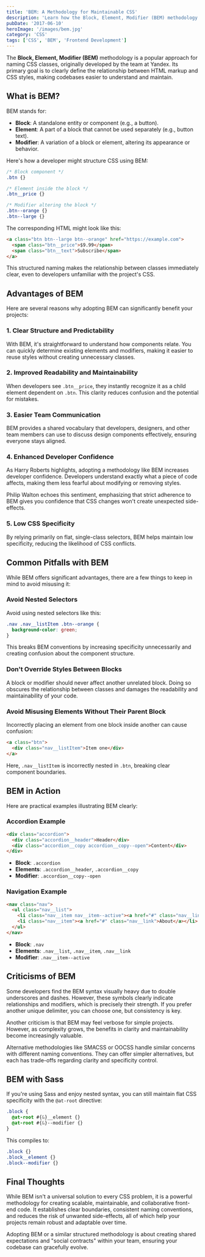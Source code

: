 ```yaml
---
title: 'BEM: A Methodology for Maintainable CSS'
description: 'Learn how the Block, Element, Modifier (BEM) methodology helps developers create scalable and maintainable CSS through clear, structured naming conventions.'
pubDate: '2017-06-10'
heroImage: '/images/bem.jpg'
category: 'CSS'
tags: ['CSS', 'BEM', 'Frontend Development']
---
```


The **Block, Element, Modifier (BEM)** methodology is a popular approach for naming CSS classes, originally developed by the team at Yandex. Its primary goal is to clearly define the relationship between HTML markup and CSS styles, making codebases easier to understand and maintain.

## What is BEM?

BEM stands for:

- **Block**: A standalone entity or component (e.g., a button).
- **Element**: A part of a block that cannot be used separately (e.g., button text).
- **Modifier**: A variation of a block or element, altering its appearance or behavior.

Here's how a developer might structure CSS using BEM:

```css
/* Block component */
.btn {}

/* Element inside the block */
.btn__price {}

/* Modifier altering the block */
.btn--orange {}
.btn--large {}
```

The corresponding HTML might look like this:

```html
<a class="btn btn--large btn--orange" href="https://example.com">
  <span class="btn__price">$9.99</span>
  <span class="btn__text">Subscribe</span>
</a>
```

This structured naming makes the relationship between classes immediately clear, even to developers unfamiliar with the project's CSS.

## Advantages of BEM

Here are several reasons why adopting BEM can significantly benefit your projects:

### 1. Clear Structure and Predictability
With BEM, it's straightforward to understand how components relate. You can quickly determine existing elements and modifiers, making it easier to reuse styles without creating unnecessary classes.

### 2. Improved Readability and Maintainability
When developers see `.btn__price`, they instantly recognize it as a child element dependent on `.btn`. This clarity reduces confusion and the potential for mistakes.

### 3. Easier Team Communication
BEM provides a shared vocabulary that developers, designers, and other team members can use to discuss design components effectively, ensuring everyone stays aligned.

### 4. Enhanced Developer Confidence
As Harry Roberts highlights, adopting a methodology like BEM increases developer confidence. Developers understand exactly what a piece of code affects, making them less fearful about modifying or removing styles.

Philip Walton echoes this sentiment, emphasizing that strict adherence to BEM gives you confidence that CSS changes won't create unexpected side-effects.

### 5. Low CSS Specificity
By relying primarily on flat, single-class selectors, BEM helps maintain low specificity, reducing the likelihood of CSS conflicts.

## Common Pitfalls with BEM

While BEM offers significant advantages, there are a few things to keep in mind to avoid misusing it:

### Avoid Nested Selectors
Avoid using nested selectors like this:

```css
.nav .nav__listItem .btn--orange {
  background-color: green;
}
```

This breaks BEM conventions by increasing specificity unnecessarily and creating confusion about the component structure.

### Don't Override Styles Between Blocks
A block or modifier should never affect another unrelated block. Doing so obscures the relationship between classes and damages the readability and maintainability of your code.

### Avoid Misusing Elements Without Their Parent Block
Incorrectly placing an element from one block inside another can cause confusion:

```html
<a class="btn">
  <div class="nav__listItem">Item one</div>
</a>
```

Here, `.nav__listItem` is incorrectly nested in `.btn`, breaking clear component boundaries.

## BEM in Action

Here are practical examples illustrating BEM clearly:

### Accordion Example

```html
<div class="accordion">
  <div class="accordion__header">Header</div>
  <div class="accordion__copy accordion__copy--open">Content</div>
</div>
```

- **Block**: `.accordion`
- **Elements**: `.accordion__header`, `.accordion__copy`
- **Modifier**: `.accordion__copy--open`

### Navigation Example

```html
<nav class="nav">
  <ul class="nav__list">
    <li class="nav__item nav__item--active"><a href="#" class="nav__link">Home</a></li>
    <li class="nav__item"><a href="#" class="nav__link">About</a></li>
  </ul>
</nav>
```

- **Block**: `.nav`
- **Elements**: `.nav__list`, `.nav__item`, `.nav__link`
- **Modifier**: `.nav__item--active`

## Criticisms of BEM

Some developers find the BEM syntax visually heavy due to double underscores and dashes. However, these symbols clearly indicate relationships and modifiers, which is precisely their strength. If you prefer another unique delimiter, you can choose one, but consistency is key.

Another criticism is that BEM may feel verbose for simple projects. However, as complexity grows, the benefits in clarity and maintainability become increasingly valuable.

Alternative methodologies like SMACSS or OOCSS handle similar concerns with different naming conventions. They can offer simpler alternatives, but each has trade-offs regarding clarity and specificity control.

## BEM with Sass

If you're using Sass and enjoy nested syntax, you can still maintain flat CSS specificity with the `@at-root` directive:

```scss
.block {
  @at-root #{&}__element {}
  @at-root #{&}--modifier {}
}
```

This compiles to:

```css
.block {}
.block__element {}
.block--modifier {}
```

## Final Thoughts

While BEM isn't a universal solution to every CSS problem, it is a powerful methodology for creating scalable, maintainable, and collaborative front-end code. It establishes clear boundaries, consistent naming conventions, and reduces the risk of unwanted side-effects, all of which help your projects remain robust and adaptable over time.

Adopting BEM or a similar structured methodology is about creating shared expectations and "social contracts" within your team, ensuring your codebase can gracefully evolve.
